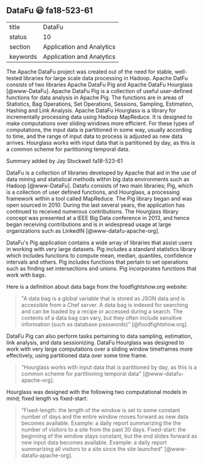 ## DataFu :smiley: fa18-523-61


|          |                           |
| -------- | ------------------------- |
| title    | DataFu                    | 
| status   | 10                        |
| section  | Application and Analytics |
| keywords | Application and Analytics |



The Apache DataFu project was created out of the need for stable,
well-tested libraries for large scale data processing in Hadoop.
Apache DatFu consists of two libraries Apache DataFu Pig and Apache
DataFu Hourglass [@www-DataFu]. Apache DataFu Pig is a collection
of useful user-defined functions for data analysis in Apache Pig. The
functions are in areas of Statistics, Bag Operations, Set Operations,
Sessions, Sampling, Estimation, Hashing and Link Analysis.  Apache
DataFu Hourglass is a library for incrementally processing data using
Hadoop MapReduce. It is designed to make computations over sliding
windows more efficient. For these types of computations, the input
data is partitioned in some way, usually according to time, and the
range of input data to process is adjusted as new data arrives.
Hourglass works with input data that is partitioned by day, as this is
a common scheme for partitioning temporal data.


Summary added by Jay Stockwell fa18-523-61

DataFu is a collection of libraries developed by Apache that aid in
the use of data mining and statistical methods within big data
environments such as Hadoop [@www-DataFu]. Datafu consists of two main
libraries; Pig, which is a collection of user defined functions, and
Hourglass, a processing framework within a tool called MapReduce.  The
Pig library began and was open sourced in 2010.  During the last
several years, the application has continued to received numerous
contributions.  The Hourglass library concept was presented at a IEEE
Big Data conference in 2013, and hence began receiving contributions
and is in widespread usage at large organizations such as LinkedIN
[@www-datafu-apache-org].

DataFu's Pig application contains a wide array of libraries that
assist users in working with very large datasets.  Pig includes a
standard statistics library which includes functions to compute mean,
median, quantiles, confidence intervals and others. Pig includes
functions that pertain to set operations such as finding set
intersections and unions.  Pig incorporates functions that work with
bags.

Here is a definition about data bags from the foodfightshow.org website:

> "A data bag is a global variable that is stored as JSON data and is
  accessible from a Chef server. A data bag is indexed for searching
  and can be loaded by a recipe or accessed during a search. The
  contents of a data bag can vary, but they often include sensitive
  information (such as database passwords)" [@foodfightshow.org].

DataFu Pig can also perform tasks pertaining to data sampling,
estimation, link analysis, and data sessionizing.  DataFu Hourglass
was designed to work with very large computations over a sliding
window timeframes more effectively, using partitioned data over some
time frame.

> "Hourglass works with input data that is partitioned by day, as this
  is a common scheme for partitioning temporal data"
  [@www-datafu-apache-org].

Hourglass was designed with the following two computational models in mind; fixed length vs fixed-start:

> "Fixed-length: the length of the window is set to some constant
  number of days and the entire window moves forward as new data becomes
  available. Example: a daily report summarizing the the number of
  visitors to a site from the past 30 days.  Fixed-start: the beginning
  of the window stays constant, but the end slides forward as new input
  data becomes available. Example: a daily report summarizing all
  visitors to a site since the site launched" [@www-datafu-apache-org].

